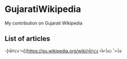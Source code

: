 GujaratiWikipedia
=================

My contribution on Gujarati Wikipedia 

## List of articles
-[વોલ્ટર બ](https://gu.wikipedia.org/wiki/વોલ્ટર બેન્ડેર)ેન્ડેર

